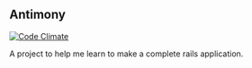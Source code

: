 ## Antimony

[![Code Climate](https://codeclimate.com/github/chorkpop/antimony.png)](https://codeclimate.com/github/chorkpop/antimony) 

A project to help me learn to make a complete rails application.
